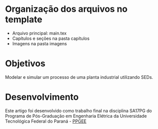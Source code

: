 # Organização dos arquivos no template
- Arquivo principal: main.tex
- Capítulos e seções na pasta capítulos
- Imagens na pasta imagens

# Objetivos
Modelar e simular um processo de uma planta industrial utilizando SEDs.

# Desenvolvimento
Este artigo foi desenvolvido como trabalho final na disciplina SA17PG do Programa de Pós-Graduação em Engenharia Elétrica da Universidade Tecnológica Federal do Paraná - [PPGEE](http://www.utfpr.edu.br/cursos/mestrado-e-doutorado/ppgee-pato-branco)